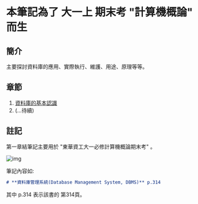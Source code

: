 # 本筆記為了 大一上 期末考 "計算機概論" 而生

## 簡介

主要探討資料庫的應用、實際執行、維護、用途、原理等等。

## 章節

1. [資料庫的基本認識](資料庫的基本認識.md)
2. (...待續)

## 註記

第一章結筆記主要用於 "東華資工大一必修計算機概論期末考" 。

![img](https://www.gau-lih.com.tw/tier/ezcatfiles/gau-lih/img/pictures/1/101822_L_101822.jpg)

筆記內容如:
```md
# **資料庫管理系統(Database Management System, DBMS)** p.314
```
其中 p.314 表示該書的 第314頁。